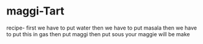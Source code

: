 # maggi-Tart
recipe- 
first we have to put water 
then we have to put masala 
then we have to put this in gas
then put maggi
then put sous your maggie will be make